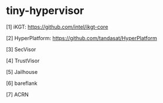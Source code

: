 # tiny-hypervisor

[1] iKGT: https://github.com/intel/ikgt-core

[2] HyperPlatform: https://github.com/tandasat/HyperPlatform

[3] SecVisor

[4] TrustVisor 

[5] Jailhouse 

[6] bareflank

[7] ACRN 
